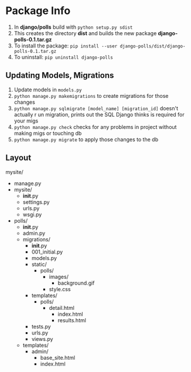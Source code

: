 # Package Info
1. In __django/polls__ build with `python setup.py sdist`
2. This creates the directory __dist__ and builds the new package __django-polls-0.1.tar.gz__
3. To install the package: `pip install --user django-polls/dist/django-polls-0.1.tar.gz`
4. To uninstall: `pip uninstall django-polls`

## Updating Models, Migrations
1. Update models in `models.py`
2. `python manage.py makemigrations` to create migrations for those changes
3. `python manage.py sqlmigrate [model_name] [migration_id]` doesn't actually r un migration, prints out the SQL Django thinks is required for your migs
4. `python manage.py check` checks for any problems in project without making migs or touching db
5. `python manage.py migrate` to apply those changes to the db

## Layout
mysite/
- manage.py
- mysite/
	- __init__.py
	- settings.py
	- urls.py
	- wsgi.py
- polls/
	- __init__.py
	- admin.py
	- migrations/
		- __init__.py
		- 001_initial.py
		- models.py
		- static/
			- polls/
				- images/
					- background.gif
				- style.css
		- templates/
			- polls/
				- detail.html
					- index.html
					- results.html
		- tests.py
		- urls.py
		- views.py
	- templates/
		- admin/
			- base_site.html
			- index.html
